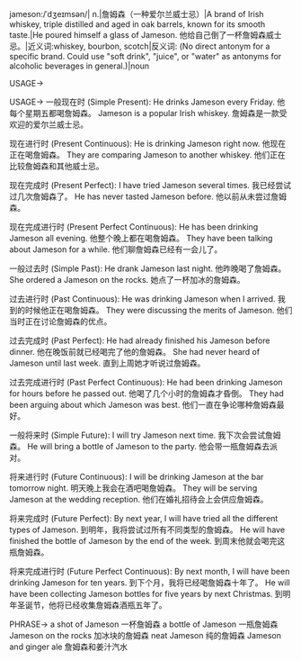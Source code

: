 jameson:/ˈdʒeɪmsən/| n.|詹姆森（一种爱尔兰威士忌）|A brand of Irish whiskey, triple distilled and aged in oak barrels, known for its smooth taste.|He poured himself a glass of Jameson. 他给自己倒了一杯詹姆森威士忌。|近义词:whiskey, bourbon, scotch|反义词: (No direct antonym for a specific brand. Could use "soft drink", "juice", or "water" as antonyms for alcoholic beverages in general.)|noun

USAGE->

USAGE->
一般现在时 (Simple Present):
He drinks Jameson every Friday. 他每个星期五都喝詹姆森。
Jameson is a popular Irish whiskey. 詹姆森是一款受欢迎的爱尔兰威士忌。

现在进行时 (Present Continuous):
He is drinking Jameson right now. 他现在正在喝詹姆森。
They are comparing Jameson to another whiskey. 他们正在比较詹姆森和其他威士忌。

现在完成时 (Present Perfect):
I have tried Jameson several times. 我已经尝试过几次詹姆森了。
He has never tasted Jameson before. 他以前从未尝过詹姆森。

现在完成进行时 (Present Perfect Continuous):
He has been drinking Jameson all evening. 他整个晚上都在喝詹姆森。
They have been talking about Jameson for a while. 他们聊詹姆森已经有一会儿了。

一般过去时 (Simple Past):
He drank Jameson last night. 他昨晚喝了詹姆森。
She ordered a Jameson on the rocks. 她点了一杯加冰的詹姆森。

过去进行时 (Past Continuous):
He was drinking Jameson when I arrived. 我到的时候他正在喝詹姆森。
They were discussing the merits of Jameson. 他们当时正在讨论詹姆森的优点。

过去完成时 (Past Perfect):
He had already finished his Jameson before dinner. 他在晚饭前就已经喝完了他的詹姆森。
She had never heard of Jameson until last week. 直到上周她才听说过詹姆森。

过去完成进行时 (Past Perfect Continuous):
He had been drinking Jameson for hours before he passed out. 他喝了几个小时的詹姆森才昏倒。
They had been arguing about which Jameson was best.  他们一直在争论哪种詹姆森最好。

一般将来时 (Simple Future):
I will try Jameson next time. 我下次会尝试詹姆森。
He will bring a bottle of Jameson to the party. 他会带一瓶詹姆森去派对。

将来进行时 (Future Continuous):
I will be drinking Jameson at the bar tomorrow night. 明天晚上我会在酒吧喝詹姆森。
They will be serving Jameson at the wedding reception.  他们在婚礼招待会上会供应詹姆森。

将来完成时 (Future Perfect):
By next year, I will have tried all the different types of Jameson. 到明年，我将尝试过所有不同类型的詹姆森。
He will have finished the bottle of Jameson by the end of the week. 到周末他就会喝完这瓶詹姆森。

将来完成进行时 (Future Perfect Continuous):
By next month, I will have been drinking Jameson for ten years. 到下个月，我将已经喝詹姆森十年了。
He will have been collecting Jameson bottles for five years by next Christmas. 到明年圣诞节，他将已经收集詹姆森酒瓶五年了。

PHRASE->
a shot of Jameson  一杯詹姆森
a bottle of Jameson 一瓶詹姆森
Jameson on the rocks 加冰块的詹姆森
neat Jameson 纯的詹姆森
Jameson and ginger ale 詹姆森和姜汁汽水
